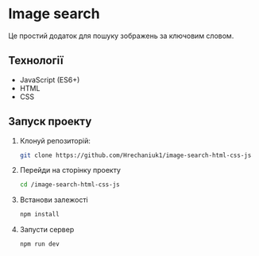 # Image search

Це простий додаток для пошуку зображень за ключовим словом.

## Технології
- JavaScript (ES6+)
- HTML
- CSS

## Запуск проекту
1. Клонуй репозиторій:
   ```bash
   git clone https://github.com/Hrechaniuk1/image-search-html-css-js
2. Перейди на сторінку проекту
   ```bash
   cd /image-search-html-css-js
4. Встанови залежості
   ```bash
   npm install
6. Запусти сервер
   ```bash
   npm run dev

